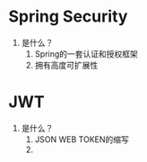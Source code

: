 # Spring Security

1. 是什么？
	1. Spring的一套认证和授权框架
	2. 拥有高度可扩展性









# JWT

1. 是什么？
	1. JSON WEB TOKEN的缩写
	2. 